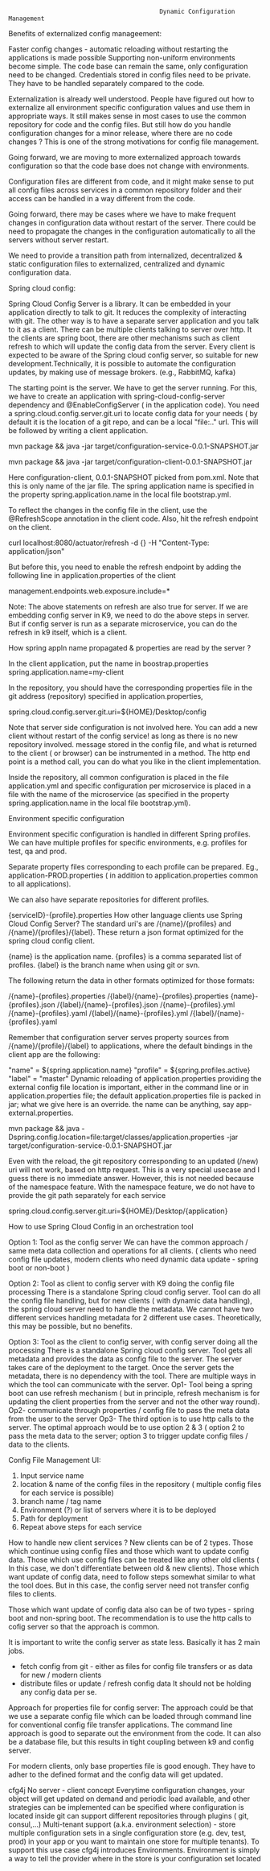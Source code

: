                                               Dynamic Configuration Management

Benefits of externalized config manageement:

Faster config changes - automatic reloading without restarting the applications is made possible
Supporting non-uniform environments become simple. The code base can remain the same, only configuration need to be changed.
Credentials stored in config files need to be private. They have to be handled separately compared to the code.

Externalization is already well understood. People have figured out how to externalize all environment specific configuration values and use them in appropriate ways. It still makes sense in most cases to use the common repository for code and the config files. But still how do you handle configuration changes for a minor release, where there are no code changes ? This is one of the strong motivations for config file management.

Going forward, we are moving to more externalized approach towards configuration so that the code base does not change with environments.

Configuration files are different from code, and it might make sense to put all config files across services in a common repository folder and their access can be handled in a way different from the code.

Going forward, there may be cases where we have to make frequent changes in configuration data without restart of the server. There could be need to propagate the changes in the configuration automatically to all the servers without server restart.

We need to provide a transition path from internalized, decentralized & static configuration files to externalized, centralized and dynamic configuration data.

Spring cloud config:

Spring Cloud Config Server is a library. It can be embedded in your application directly to talk to git. It reduces the complexity of interacting with git. The other way is to have a separate server application and you talk to it as a client. 
There can be multiple clients talking to server over http. It the clients are spring boot, there are other mechanisms such as client refresh to which will update the config data from the server. Every client is expected to be aware of the Spring cloud config server, so suitable for new development.Technically, it is possible to automate the configuration updates, by making use of message brokers. (e.g., RabbitMQ, kafka)

The starting point is the server. We have to get the server running. For this, we have to create an application with spring-cloud-config-server dependency and @EnableConfigServer ( in the application code). You need a spring.cloud.config.server.git.uri to locate config data for your needs ( by default it is the location of a git repo, and can be a local "file:.." url. This will be followed by writing a client application.

mvn package && java -jar target/configuration-service-0.0.1-SNAPSHOT.jar

mvn package && java -jar target/configuration-client-0.0.1-SNAPSHOT.jar

Here <artifactId>configuration-client</artifactId>, <version>0.0.1-SNAPSHOT</version> picked from pom.xml. Note that this is only name of the jar file. The spring application name is specified in the property spring.application.name in the local file bootstrap.yml. 

To reflect the changes in the config file in the client, use the @RefreshScope annotation in the client code. Also, hit the refresh endpoint on the client.

curl localhost:8080/actuator/refresh -d {} -H "Content-Type: application/json"

But before this, you need to enable the refresh endpoint by adding the following line in application.properties of the client

management.endpoints.web.exposure.include=*

Note: The above statements on refresh are also true for server. If we are embedding config server in K9, we need to do the above steps in server. But if config server is run as a separate microservice, you can do the refresh in k9 itself, which is a client.

How spring appln name propagated & properties are read by the server ?

In the client application, put the name in boostrap.properties 
spring.application.name=my-client

In the repository, you should have the corresponding properties file in the git address (repository) specified in application.properties, 

spring.cloud.config.server.git.uri=${HOME}/Desktop/config

Note that server side configuration is not involved here. You can add a new client without restart of the config service! as long as there is no new repository involved. message stored in the config file, and what is returned to the client ( or browser) can be instrumented in a method. The http end point is a method call, you can do what you like in the client implementation.

Inside the repository, all common configuration is placed in the file application.yml and specific configuration per microservice is placed in a file with the name of the microservice (as specified in the property spring.application.name in the local file bootstrap.yml).

Environment specific configuration

Environment specific configuration is handled in different Spring profiles. We can have multiple profiles for specific environments, e.g. profiles for test, qa and prod.

Separate property files corresponding to each profile can be prepared. Eg., application-PROD.properties ( in addition to application.properties common to all applications).

We can also have separate repositories for different profiles.

{serviceID}-{profile}.properties
How other language clients use Spring Cloud Config Server?
The standard uri's are /{name}/{profiles} and /{name}/{profiles}/{label}. These return a json format optimized for the spring cloud config client.

{name} is the application name. {profiles} is a comma separated list of profiles.  {label} is the branch name when using git or svn.

The following return the data in other formats optimized for those formats:

/{name}-{profiles}.properties
/{label}/{name}-{profiles}.properties
{name}-{profiles}.json
/{label}/{name}-{profiles}.json
/{name}-{profiles}.yml
/{name}-{profiles}.yaml
/{label}/{name}-{profiles}.yml
/{label}/{name}-{profiles}.yaml

Remember that configuration server serves property sources from /{name}/{profile}/{label} to applications, where the default bindings in the client app are the following:

"name" = ${spring.application.name}
"profile" = ${spring.profiles.active}
"label" = "master"
Dynamic reloading of application.properties
providing the external config file location is important, either in the command line or in application.properties file; the default application.properties file is packed in jar; what we give here is an override. the name can be anything, say app-external.properties.

mvn package && java -Dspring.config.location=file:target/classes/application.properties -jar target/configuration-service-0.0.1-SNAPSHOT.jar

Even with the reload, the git repository corresponding to an updated (/new) uri will not work, based on http request. This is a very special usecase and I guess there is no immediate answer. However, this is not needed because of the namespace feature. With the namespace feature, we do not have to provide the git path separately for each service

spring.cloud.config.server.git.uri=${HOME}/Desktop/{application}

How to use Spring Cloud Config in an orchestration tool

Option 1: Tool as the config server
We can have the common approach / same meta data collection and operations for all clients. ( clients who need config file updates, modern clients who need dynamic data update - spring boot or non-boot )

Option 2: Tool as client to config server with K9 doing the config file processing
There is a standalone Spring cloud config server. Tool can do all the config file handling,  but for new clients ( with dynamic data handling), the spring cloud server need to handle the metadata. We cannot have two different services handling metadata for 2 different use cases. Theoretically, this may be possible, but no benefits.

Option 3: Tool as the client to config server, with config server doing all the processing
There is a standalone Spring cloud config server. Tool gets all metadata and provides the data as config file to the server. The server takes care of the deployment to the target. Once the server gets the metadata, there is no dependency with the tool. There are multiple ways in which the tool can communicate with the server. 
  Op1- Tool being a spring boot can use refresh mechanism ( but in principle, refresh mechanism is for updating the client properties from the server and not the other way round). 
  Op2- communicate through properties / config file to pass the meta data from the user to the server
  Op3- The third option is to use http calls to the server. 
The optimal approach would be to use option 2 & 3 ( option 2 to pass the meta data to the server; option 3 to trigger update config files / data to the clients.

Config File Management UI:
1. Input service name
2. location & name of the config files in the repository ( multiple config files for each service is possible)
3. branch name / tag name
4. Environment (?) or list of servers where it is to be deployed
5. Path for deployment
6. Repeat above steps for each service

How to handle new client services ?
New clients can be of 2 types. Those which continue using config files and those which want to update config data. Those which use config files can be treated like any other old clients ( In this case, we don't differentiate between old & new clients). Those which want update of config data, need to follow steps somewhat similar to what the tool does. But in this case, the config server need not transfer config files to clients.

Those which want update of config data also can be of two types - spring boot and non-spring boot. The recommendation is to use the http calls to cofig server so that the approach is common.

It is important to write the config server as state less. Basically it has 2 main jobs.
- fetch config from git - either as files for config file transfers or as data for new / modern clients
- distribute files or update / refresh config data
It should not be holding any config data per se.

Approach for properties file for config server:
The approach could be that we use a separate config file which can be loaded through command line for conventional config file transfer applications. The command line approach is good to separate out the environment from the code. It can also be a database file, but this results in tight coupling between k9 and config server.

For modern clients, only base properties file is good enough. They have to adher to the defined format and the config data will get updated.

cfg4j
No server - client concept
Everytime configuration changes, your object will get updated
on demand and periodic load available, and other strategies can be implemented
can be specified where configuration is located inside git
can support different repositories through plugins ( git, consul,...)
Multi-tenant support (a.k.a. environment selection) - store multiple configuration sets in a single configuration store (e.g. dev, test, prod) in your app or you want to maintain one store for multiple tenants). To support this use case cfg4j introduces Environments. Environment is simply a way to tell the provider where in the store is your configuration set located
